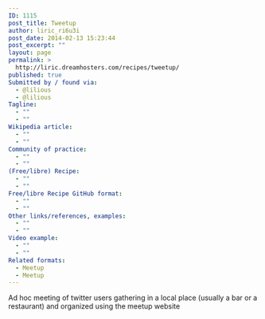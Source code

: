 ```yaml
---
ID: 1115
post_title: Tweetup
author: liric_ri6u3i
post_date: 2014-02-13 15:23:44
post_excerpt: ""
layout: page
permalink: >
  http://liric.dreamhosters.com/recipes/tweetup/
published: true
Submitted by / found via:
  - @lilious
  - @lilious
Tagline:
  - ""
  - ""
Wikipedia article:
  - ""
  - ""
Community of practice:
  - ""
  - ""
(Free/libre) Recipe:
  - ""
  - ""
Free/libre Recipe GitHub format:
  - ""
  - ""
Other links/references, examples:
  - ""
  - ""
Video example:
  - ""
  - ""
Related formats:
  - Meetup
  - Meetup
---
```

Ad hoc meeting of twitter users gathering in a local place (usually a bar or a restaurant) and organized using the meetup website